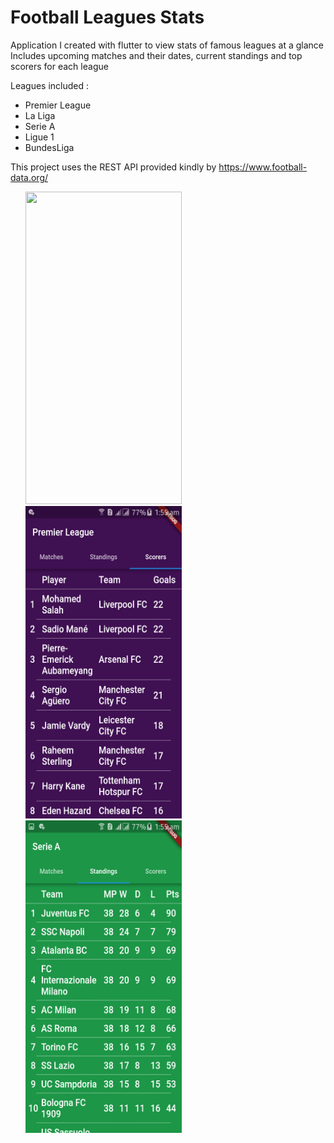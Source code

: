 # Football Leagues Stats

Application I created with flutter to view stats of famous leagues at a glance <br>
Includes upcoming matches and their dates, current standings and top scorers for each league <br>

Leagues included : <br>
* Premier League <br>
* La Liga <br>
* Serie A <br>
* Ligue 1 <br>
* BundesLiga <br>

This project uses the REST API provided kindly by https://www.football-data.org/
<ul>
<img src='https://github.com/mostafaahmed97/football-leagues-stats-flutter/blob/master/main.png?raw=true' width=250 height=500>
<img src='2.png' width=250 height=500>
<img src='3.png' width=250 height=500>
 </ul>
